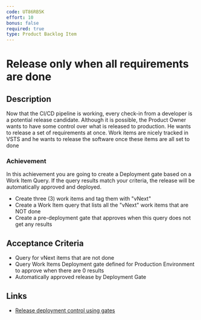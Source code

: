```yaml
---
code: UT86RB5K
effort: 10
bonus: false
required: true
type: Product Backlog Item 
---
```

# Release only when all requirements are done #

## Description ##

Now that the CI/CD pipeline is working, every check-in from a developer is a potential release candidate. Although it is possible, the Product Owner wants to have some control over what is released to production. He wants to release a set of requirements at once. Work items are nicely tracked in VSTS and he wants to release the software once these items are all set to done

### Achievement ###
In this achievement you are going to create a Deployment gate based on a Work Item Query. If the query results match your criteria, the release will be automatically approved and deployed.

* Create three (3) work items and tag them with "vNext"
* Create a Work Item query that lists all the "vNext" work items that are NOT done
* Create a pre-deployment gate that approves when this query does not get any results

## Acceptance Criteria ##
* Query for vNext items that are not done
* Query Work Items Deployment gate defined for Production Environment to approve when there are 0 results
* Automatically approved release by Deployment Gate

## Links ##
* [Release deployment control using gates](https://docs.microsoft.com/en-us/vsts/build-release/concepts/definitions/release/approvals/gates)
